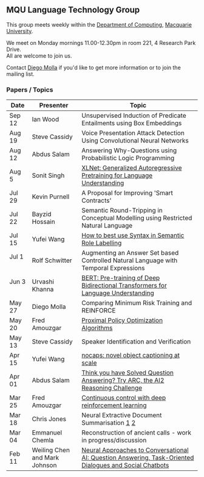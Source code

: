 
## MQU Language Technology Group


This group meets weekly within the
[Department of Computing](http://comp.mq.edu.au), [Macquarie University](https://www.mq.edu.au/).

We meet on Monday mornings 11.00-12.30pm in room 221, 4 Research Park Drive.  
All are welcome to join us.

Contact [Diego Molla](http://web.science.mq.edu.au/~diego/) if you'd like to get more information or to join the mailing list. 

### Papers / Topics

Date | Presenter | Topic
----- | --------- | -----
Sep 12 &nbsp;&nbsp; | Ian Wood | Unsupervised Induction of Predicate Entailments using Box Embeddings
Aug 19 &nbsp;&nbsp; | Steve Cassidy | Voice Presentation Attack Detection Using Convolutional Neural Networks
Aug 12 &nbsp;&nbsp; | Abdus Salam | Answering Why-Questions using Probabilistic Logic Programming
Aug 5  &nbsp;&nbsp; | Sonit Singh | [XLNet: Generalized Autoregressive Pretraining for Language Understanding](https://arxiv.org/abs/1906.08237)
Jul 29  &nbsp;&nbsp; | Kevin Purnell | A Proposal for Improving 'Smart Contracts'
Jul 22  &nbsp;&nbsp; | Bayzid Hossain | Semantic Round-Tripping in Conceptual Modelling using Restricted Natural Language
Jul 15  &nbsp;&nbsp; | Yufei Wang |  [How to best use Syntax in Semantic Role Labelling](https://arxiv.org/abs/1906.00266)
Jul 1 &nbsp;&nbsp; | Rolf Schwitter | Augmenting an Answer Set based Controlled Natural Language with Temporal Expressions 
Jun 3 &nbsp;&nbsp; | Urvashi Khanna | [BERT: Pre-training of Deep Bidirectional Transformers for Language Understanding](https://arxiv.org/abs/1810.04805)
May 27 &nbsp;&nbsp; | Diego Molla | Comparing Minimum Risk Training and REINFORCE
May 20 &nbsp;&nbsp; | Fred Amouzgar | [Proximal Policy Optimization Algorithms](https://arxiv.org/abs/1707.06347)
May 13 &nbsp;&nbsp; | Steve Cassidy| Speaker Identification and Verification
Apr 15 &nbsp;&nbsp; | Yufei Wang | [nocaps: novel object captioning at scale](https://arxiv.org/abs/1812.08658)
Apr 01 &nbsp;&nbsp; | Abdus Salam | [Think you have Solved Question Answering? Try ARC, the AI2 Reasoning Challenge](https://arxiv.org/abs/1803.05457) 
Mar 25 &nbsp;&nbsp; | Fred Amouzgar | [Continuous control with deep reinforcement learning](https://arxiv.org/abs/1509.02971)
Mar 18 &nbsp;&nbsp; | Chris Jones | Neural Extractive Document Summarisation [1](https://arxiv.org/abs/1611.04230) [2](https://arxiv.org/abs/1808.07187)
Mar 04 &nbsp;&nbsp; | Emmanuel Chemla | Reconstruction of ancient calls - work in progress/discussion
Feb 11 &nbsp;&nbsp; |  Weiling Chen and Mark Johnson | [Neural Approaches to Conversational AI: Question Answering, Task-Oriented Dialogues and Social Chatbots](https://www.microsoft.com/en-us/research/uploads/prod/2018/07/neural-approaches-to-conversational-AI.pdf)


